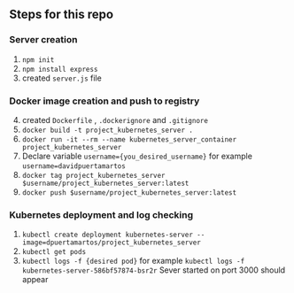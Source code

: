 ## Steps for this repo

### Server creation
1. `npm init`
2. `npm install express`
3. created `server.js` file

### Docker image creation and push to registry

4. created `Dockerfile` , `.dockerignore` and `.gitignore`
5. `docker build -t project_kubernetes_server .`
6. `docker run -it --rm --name kubernetes_server_container project_kubernetes_server`
7. Declare variable `username={you_desired_username}` for example `username=davidpuertamartos`
7. `docker tag project_kubernetes_server $username/project_kubernetes_server:latest`
8. `docker push $username/project_kubernetes_server:latest`

### Kubernetes deployment and log checking
1. `kubectl create deployment kubernetes-server --image=dpuertamartos/project_kubernetes_server`
2. `kubectl get pods`
3. `kubectl logs -f {desired pod}` for example `kubectl logs -f kubernetes-server-586bf57874-bsr2r` Sever started on port 3000 should appear